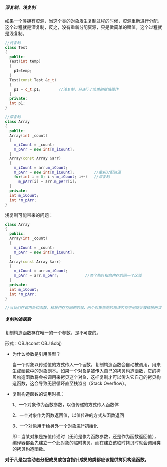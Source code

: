 ##### 深复制、浅复制

​	如果一个类拥有资源，当这个类的对象发生复制过程的时候，资源重新进行分配，这个过程就是深复制，反之，没有重新分配资源，只是做简单的赋值，这个过程就是浅复制。

```c++
//浅复制
class Test
{
  public:
  Test(int temp)
  {
    p1=temp;
  }
  Test(const Test &c_t)
  {
    p1 = c_t.p1;		//浅复制，只进行了简单的赋值操作
  }
  private:
  int p1;
}
```

```c++
//深复制
class Array
{
  public:
  Array(int _count)
  {
    m_iCount = _count;
    m_pArr = new int[m_iCount];
  }
  Array(const Array &arr)
  {
    m_iCount = arr.m_iCount;
    m_pArr = new int[m_iCount];			//重新分配资源
    for(int i = 0; i < m_iCount; i++)	//深复制
      m_pArr[i] = arr.m_pArr[i];
  }
  private:
  int m_iCount;
  int *m_pArr;
}
```



浅复制可能带来的问题：

```c++
class Array
{
  public:
  Array(int _count)
  {
    m_iCount = _count;
    m_pArr = new int[m_iCount];
  }
  Array(const Array &arr)
  {
    m_iCount = arr.m_iCount;
    m_pArr = arr.m_pArr;			//两个指针指向内存的同一个区域
  }
  private:
  int m_iCount;
  int *m_pArr;
}

//当我们在调用析构函数，释放内存空间的时候，两个对象指向的那块内存空间就会被释放两次，这样程序会奔溃，导致出错。 
```





##### 复制构造函数

复制构造函数存在唯一的一个参数，是不可变的。

形式：OBJ(const  OBJ &obj)



* 为什么参数是引用类型？

  当一个对象以传递值的方式传入一个函数，复制构造函数会自动被调用，用来生成函数中的对象副本。如果一个对象是被传入自己的拷贝构造函数，它的拷贝构造函数将会被调用来拷贝这个对象，这样复制才可以传入它自己的拷贝构造函数，这会导致无限循环直至栈溢出（Stack Overflow）。

* 复制构造函数的调用时机：

  1、一个对象作为函数参数，以值传递的方式传入函数体

  2、一个对象作为函数返回值，以值传递的方式从函数返回

  3、一个对象用于给另外一个对象进行初始化

  即：当某对象是按值传递时（无论是作为函数参数，还是作为函数返回值），编译器都会先建立一个此对象的临时拷贝，而在建立该临时拷贝时就会调用类的拷贝构造函数。



**对于凡是包含动态分配成员或包含指针成员的类都应该提供拷贝构造函数。**